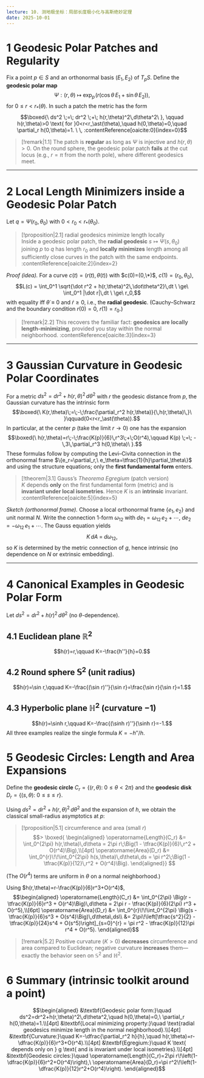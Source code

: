 ```yaml
---
lecture: 10. 测地极坐标：局部长度极小化与高斯绝妙定理
date: 2025-10-01
---
```

# 1 Geodesic Polar Patches and Regularity

Fix a point $p\in S$ and an orthonormal basis $(E_1,E_2)$ of $T_pS$. Define the **geodesic polar map**
$$\Psi:(r,\theta)\ \longmapsto\ \exp_p\!\big(r(\cos\theta\,E_1+\sin\theta\,E_2)\big),$$
for $0\le r<r_\ast(\theta)$. In such a patch the metric has the form
$$\boxed{\ ds^2 \;=\; dr^2 \;+\; h(r,\theta)^2\,d\theta^2\ },
\qquad h(r,\theta)>0 \text{ for }0<r<r_\ast(\theta),\quad h(0,\theta)=0,\quad \partial_r h(0,\theta)=1. \ \, :contentReference[oaicite:0]{index=0}$$

> [!remark|1.1]
> The patch is **regular** as long as $\Psi$ is injective and $h(r,\theta)>0$. On the round sphere, the geodesic polar patch **fails** at the cut locus (e.g., $r=\pi$ from the north pole), where different geodesics meet. 

---

# 2 Local Length Minimizers inside a Geodesic Polar Patch

Let $q=\Psi(r_0,\theta_0)$ with $0<r_0<r_\ast(\theta_0)$.

> [!proposition|2.1] radial geodesics minimize length locally  
> Inside a geodesic polar patch, the **radial geodesic** $s\mapsto \Psi(s,\theta_0)$ joining $p$ to $q$ has length $r_0$ and **locally minimizes** length among all sufficiently close curves in the patch with the same endpoints. :contentReference[oaicite:2]{index=2}

*Proof (idea).* For a curve $c(t)=(r(t),\theta(t))$ with $c(0)=(0,\*)$, $c(1)=(r_0,\theta_0)$,
$$L(c)
= \int_0^1 \sqrt{\dot r^2 + h(r,\theta)^2\,\dot\theta^2}\,dt
\ \ge\ \int_0^1 |\dot r|\,dt
\ \ge\ r_0,$$
with equality iff $\dot\theta\equiv 0$ and $\dot r\ge 0$, i.e., the **radial geodesic**. (Cauchy–Schwarz and the boundary condition $r(0)=0,\ r(1)=r_0$.)

> [!remark|2.2]
> This recovers the familiar fact: **geodesics are locally length-minimizing**, provided you stay within the normal neighborhood. :contentReference[oaicite:3]{index=3}

---

# 3 Gaussian Curvature in Geodesic Polar Coordinates

For a metric $ds^2=dr^2+h(r,\theta)^2\,d\theta^2$ with $r$ the geodesic distance from $p$, the Gaussian curvature has the intrinsic form
$$\boxed{\ K(r,\theta)\;=\;-\;\frac{\partial_r^2 h(r,\theta)}{\,h(r,\theta)\,}\ }\qquad(0<r<r_\ast(\theta)).$$
In particular, at the center $p$ (take the limit $r\to 0$) one has the expansion
$$\boxed{\ h(r,\theta)=r\;-\;\frac{K(p)}{6}\,r^3\;+\;O(r^4),\qquad
K(p) \;=\; -\,3\,\partial_r^3 h(0,\theta)\ }.$$
These formulas follow by computing the Levi–Civita connection in the orthonormal frame
$\{e_r=\partial_r,\ e_\theta=\tfrac{1}{h}\partial_\theta\}$ and using the structure equations; only the **first fundamental form** enters. 

> [!theorem|3.1] Gauss’s *Theorema Egregium* (patch version)  
> $K$ depends **only** on the first fundamental form (metric) and is **invariant under local isometries**. Hence $K$ is an **intrinsic** invariant. :contentReference[oaicite:5]{index=5}

*Sketch (orthonormal frame).* Choose a local orthonormal frame $\{e_1,e_2\}$ and unit normal $N$.
Write the connection 1-form $\omega_{12}$ with $de_1=\omega_{12}\,e_2+\cdots$, $de_2=-\omega_{12}\,e_1+\cdots$. The Gauss equation yields
$$K\,dA \;=\; d\omega_{12},$$
so $K$ is determined by the metric connection of $g$, hence intrinsic (no dependence on $N$ or extrinsic embedding).

---

# 4 Canonical Examples in Geodesic Polar Form

Let $ds^2=dr^2 + h(r)^2\,d\theta^2$ (no $\theta$-dependence).

## 4.1 Euclidean plane $\mathbb{R}^2$
$$h(r)=r,\qquad K=-\frac{h''}{h}=0.$$

## 4.2 Round sphere $\mathbb{S}^2$ (unit radius)
$$h(r)=\sin r,\qquad K=-\frac{(\sin r)''}{\sin r}=\frac{\sin r}{\sin r}=1.$$

## 4.3 Hyperbolic plane $\mathbb{H}^2$ (curvature $-1$)
$$h(r)=\sinh r,\qquad K=-\frac{(\sinh r)''}{\sinh r}=-1.$$
All three examples realize the single formula $K=-h''/h$. 
# 5 Geodesic Circles: Length and Area Expansions

Define the **geodesic circle** $C_r=\{(r,\theta):\ 0\le\theta<2\pi\}$ and the **geodesic disk** $D_r=\{(s,\theta):\ 0\le s\le r\}$.

Using $ds^2=dr^2+h(r,\theta)^2\,d\theta^2$ and the expansion of $h$, we obtain the classical small-radius asymptotics at $p$:

> [!proposition|5.1] circumference and area (small $r$)
> $$> \boxed{
> \begin{aligned}
> \operatorname{Length}(C_r)
> &= \int_0^{2\pi} h(r,\theta)\,d\theta
> = 2\pi r\;\Big(1 - \tfrac{K(p)}{6}\,r^2 + O(r^4)\Big),\\[4pt]
> \operatorname{Area}(D_r)
> &= \int_0^{r}\!\!\int_0^{2\pi} h(s,\theta)\,d\theta\,ds
> = \pi r^2\;\Big(1 - \tfrac{K(p)}{12}\,r^2 + O(r^4)\Big).
> \end{aligned}}
>$$

 (The $O(r^4)$ terms are uniform in $\theta$ on a normal neighborhood.) 

Using $h(r,\theta)=r-\frac{K(p)}{6}r^3+O(r^4)$,
$$\begin{aligned}
\operatorname{Length}(C_r)
&= \int_0^{2\pi} \Big(r - \tfrac{K(p)}{6}r^3 + O(r^4)\Big)\,d\theta
= 2\pi r - \tfrac{K(p)}{6}(2\pi) r^3 + O(r^5),\\[6pt]
\operatorname{Area}(D_r)
&= \int_0^{r}\!\!\int_0^{2\pi} \Big(s - \tfrac{K(p)}{6}s^3 + O(s^4)\Big)\,d\theta\,ds\\
&= 2\pi\!\left[\tfrac{s^2}{2} - \tfrac{K(p)}{24}s^4 + O(s^5)\right]_{s=0}^{r}
= \pi r^2 - \tfrac{K(p)}{12}\pi r^4 + O(r^5).
\end{aligned}$$

> [!remark|5.2]
> Positive curvature ($K>0$) **decreases** circumference and area compared to Euclidean; negative curvature **increases** them—exactly the behavior seen on $\mathbb{S}^2$ and $\mathbb{H}^2$. 

# 6 Summary (intrinsic toolkit around a point)

$$\begin{aligned}
&\textbf{Geodesic polar form:}\quad ds^2=dr^2+h(r,\theta)^2\,d\theta^2,\quad h(0,\theta)=0,\ \partial_r h(0,\theta)=1.\\[4pt]
&\textbf{Local minimizing property:}\quad \text{radial geodesics minimize length in the normal neighborhood}.\\[4pt]
&\textbf{Curvature:}\quad K=-\dfrac{\partial_r^2 h}{h},\quad 
h(r,\theta)=r-\dfrac{K(p)}{6}r^3+O(r^4).\\[4pt]
&\textbf{Egregium:}\quad K \text{ depends only on } g \text{ and is invariant under local isometries}.\\[4pt]
&\textbf{Geodesic circles:}\quad 
\operatorname{Length}(C_r)=2\pi r\!\left(1-\dfrac{K(p)}{6}r^2+O(r^4)\right),\ 
\operatorname{Area}(D_r)=\pi r^2\!\left(1-\dfrac{K(p)}{12}r^2+O(r^4)\right).
\end{aligned}$$
